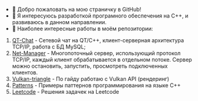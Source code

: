 - 👋 Добро пожаловать на мою страничку в GitHub!
- 👀 Я интересуюсь разработкой програмного обеспечения на C++, и развиваюсь в данном направлении.
- 💼 Наиболее интересные работы в моём репозитории:

1. [QT-Chat](https://github.com/maksakovaa/QT-Chat) - Сетевой чат на QT/C++, клиент-серверная архитектура TCP/IP, работа с БД MySQL;
2. [Net-Manager](https://github.com/maksakovaa/NetManager) - Многопоточный сервер, использующий протокол TCP/IP, каждый клиент обрабатывается в отдельном потоке. Сервер можно остановить, запустить, просмотреть подключенных клиентов.
3. [Vulkan-triangle](https://github.com/maksakovaa/vulkan-triangle) - По гайду работаю с Vulkan API (рендеринг)
4. [Patterns](https://github.com/maksakovaa/Patterns) - Примеры паттернов программирования на языке C++
5. [Leetcode](https://github.com/maksakovaa/Leetcode/tree/main) - Решения задачек на Leetcode
<!---
maksakovaa/maksakovaa is a ✨ special ✨ repository because its `README.md` (this file) appears on your GitHub profile.
You can click the Preview link to take a look at your changes.
--->
